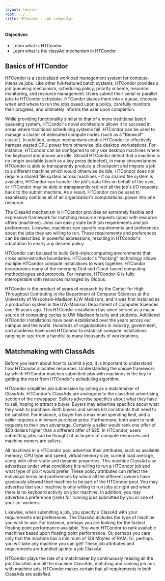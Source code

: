 ```yaml
---
layout: lesson
root: ../..
title: HTCondor - job schedular
---
```

<div class="objectives" markdown="1">

#### Objectives
*   Learn what is HTCondor 
*   Learn what is the classAd mechanism in HTCondor  
</div>

<h2> Basics of HTCondor </h2> 
HTCondor is a specialized workload management system for compute-intensive 
jobs. Like other full-featured batch systems, HTCondor provides a job 
queueing mechanism, scheduling policy, priority scheme, resource monitoring, 
and resource management. Users submit their serial or parallel jobs to 
HTCondor schedular. HTCondor places them into a queue, chooses when and 
where to run the jobs based upon a policy, carefully monitors their 
progress, and ultimately informs the user upon completion.

While providing functionality similar to that of a more traditional batch 
queueing system, HTCondor's novel architecture allows it to succeed in areas 
where traditional scheduling systems fail. HTCondor can be used to manage a 
cluster of dedicated compute nodes (such as a "Beowulf" cluster). In 
addition, unique mechanisms enable HTCondor to effectively harness wasted 
CPU power from otherwise idle desktop workstations. For instance, HTCondor 
can be configured to only use desktop machines where the keyboard and mouse are idle. Should HTCondor detect that a machine is no longer available (such as a key press detected), in many circumstances HTCondor is able to transparently produce a checkpoint and migrate a job to a different machine which would otherwise be idle. HTCondor does not require a shared file system across machines - if no shared file system is available, HTCondor can transfer the job's data files on behalf of the user, or HTCondor may be able to transparently redirect all the job's I/O requests back to the submit machine. As a result, HTCondor can be used to seamlessly combine all of an organization's computational power into one resource.

The ClassAd mechanism in HTCondor provides an extremely flexible and expressive framework for matching resource requests (jobs) with resource offers (machines). Jobs can easily state both job requirements and job preferences. Likewise, machines can specify requirements and preferences about the jobs they are willing to run. These requirements and preferences can be described in powerful expressions, resulting in HTCondor's adaptation to nearly any desired policy.

HTCondor can be used to build Grid-style computing environments that cross administrative boundaries. HTCondor's "flocking" technology allows multiple HTCondor compute installations to work together. HTCondor incorporates many of the emerging Grid and Cloud-based computing methodologies and protocols. For instance, HTCondor-G is fully interoperable with resources managed by Globus.

HTCondor is the product of years of research by the Center for High Throughput Computing in the Department of Computer Sciences at the University of Wisconsin-Madison (UW-Madison), and it was first installed as a production system in the UW-Madison Department of Computer Sciences over 15 years ago. This HTCondor installation has since served as a major source of computing cycles to UW-Madison faculty and students. Additional HTCondor installations have been established over the years across our campus and the world. Hundreds of organizations in industry, government, and academia have used HTCondor to establish compute installations ranging in size from a handful to many thousands of workstations.




<h2>Matchmaking with ClassAds</h2> 

Before you learn about how to submit a job, it is important to understand how HTCondor allocates resources. Understanding the unique framework by which HTCondor matches submitted jobs with machines is the key to getting the most from HTCondor's scheduling algorithm.

HTCondor simplifies job submission by acting as a matchmaker of ClassAds. HTCondor's ClassAds are analogous to the classified advertising section of the newspaper. Sellers advertise specifics about what they have to sell, hoping to attract a buyer. Buyers may advertise specifics about what they wish to purchase. Both buyers and sellers list constraints that need to be satisfied. For instance, a buyer has a maximum spending limit, and a seller requires a minimum purchase price. Furthermore, both want to rank requests to their own advantage. Certainly a seller would rank one offer of $50 dollars higher than a different offer of $25. In HTCondor, users submitting jobs can be thought of as buyers of compute resources and machine owners are sellers.

All machines in a HTCondor pool advertise their attributes, such as available memory, CPU type and speed, virtual memory size, current load average, along with other static and dynamic properties. This machine ClassAd also advertises under what conditions it is willing to run a HTCondor job and what type of job it would prefer. These policy attributes can reflect the individual terms and preferences by which all the different owners have graciously allowed their machine to be part of the HTCondor pool. You may advertise that your machine is only willing to run jobs at night and when there is no keyboard activity on your machine. In addition, you may advertise a preference (rank) for running jobs submitted by you or one of your co-workers.

Likewise, when submitting a job, you specify a ClassAd with your requirements and preferences. The ClassAd includes the type of machine you wish to use. For instance, perhaps you are looking for the fastest floating point performance available. You want HTCondor to rank available machines based upon floating point performance. Or, perhaps you care only that the machine has a minimum of 128 Mbytes of RAM. Or, perhaps you will take any machine you can get! These job attributes and requirements are bundled up into a job ClassAd.

HTCondor plays the role of a matchmaker by continuously reading all the job ClassAds and all the machine ClassAds, matching and ranking job ads with machine ads. HTCondor makes certain that all requirements in both ClassAds are satisfied.

